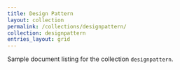 ```yaml
---
title: Design Pattern
layout: collection
permalink: /collections/designpattern/
collection: designpattern
entries_layout: grid
---
```


Sample document listing for the collection `designpattern`.